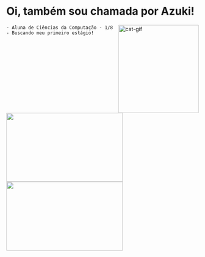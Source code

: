 # Oi, também sou chamada por Azuki!

<div style="display: inline_block">
  <img align="right" alt="cat-gif" height="230" width="210" src="https://i.pinimg.com/originals/03/a8/ff/03a8ff66062fd6b388e809553c633980.gif">
</div>

```
- Aluna de Ciências da Computação - 1/8
- Buscando meu primeiro estágio!
```

<div style="display: inline_block">
  <img align="left" height="180" width="305" src="https://github-readme-stats.vercel.app/api?username=larissa-uchida&theme=dracula&show_icons=true">
  <img height="180" width="305" src="https://github-readme-stats.vercel.app/api/top-langs/?username=larissa-uchida&layout=compact&theme=dracula"/>
</div>






